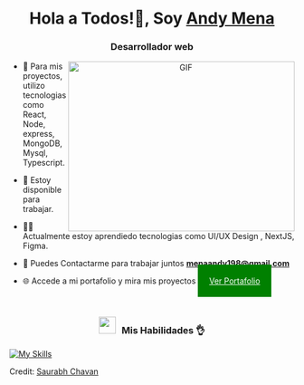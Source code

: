 
<h1 align="center">Hola a Todos!👋, Soy <a href="https://portafolio-nextjs-beta.vercel.app/" target="blank">
Andy Mena</a></h1>
<h3 align="center">Desarrollador web</h3>



<a target="_blank" align="center">
  <img align="right" top="500" height="300" width="400" alt="GIF" src="https://drive.google.com/drive/folders/1Gn5kCiOzVX_A5QfdOFFXQwrZDsM2mNT9">
</a>

- 🌱 Para mis proyectos, utilizo tecnologias como React, Node, express, MongoDB, Mysql, Typescript.

- 🤝 Estoy disponible para trabajar.

- 🧑‍💻  Actualmente estoy aprendiedo tecnologias como  UI/UX Design , NextJS, Figma.

- 📧 Puedes Contactarme para trabajar juntos **menaandy198@gmail.com**

- 🌐 Accede a mi portafolio y mira mis proyectos <a href="https://portafolio-nextjs-beta.vercel.app/" style="padding: 20px; background-color: green; color: white;" target="blank">Ver Portafolio</a>
<br/>
<h3 align="center" > <img src="https://media.giphy.com/media/iY8CRBdQXODJSCERIr/giphy.gif" width="30" height="30" style="margin-right: 10px;">Mis Habilidades 👌</h3>

<p align="center">
 
  [![My Skills](https://skillicons.dev/icons?i=js,html,css,bootstrap,git,react,nodejs,mysql,tailwind,ts)](https://skillicons.dev)
       
</p>



Credit: [Saurabh Chavan](https://github.com/100rabhcsmc)
